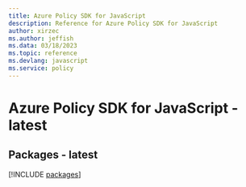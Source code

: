 ```yaml
---
title: Azure Policy SDK for JavaScript
description: Reference for Azure Policy SDK for JavaScript
author: xirzec
ms.author: jeffish
ms.data: 03/18/2023
ms.topic: reference
ms.devlang: javascript
ms.service: policy
---
```

# Azure Policy SDK for JavaScript - latest
## Packages - latest
[!INCLUDE [packages](policy-index.md)]